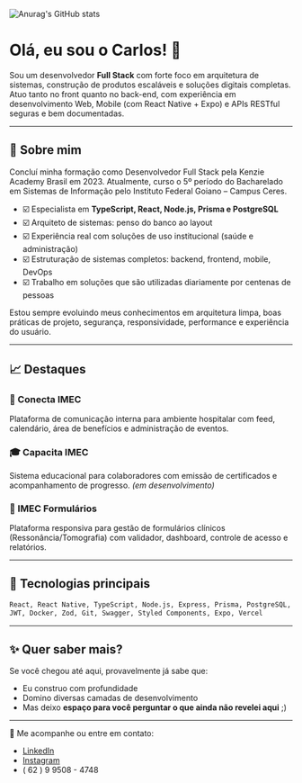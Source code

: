 ![Anurag's GitHub stats](https://www.codewars.com/users/kralluz/badges/large)
# Olá, eu sou o Carlos! 👋

Sou um desenvolvedor **Full Stack** com forte foco em arquitetura de sistemas, construção de produtos escaláveis e soluções digitais completas.
Atuo tanto no front quanto no back-end, com experiência em desenvolvimento Web, Mobile (com React Native + Expo) e APIs RESTful seguras e bem documentadas.

---

## 🧱️ Sobre mim
Concluí minha formação como Desenvolvedor Full Stack pela Kenzie Academy Brasil em 2023.
Atualmente, curso o 5º período do Bacharelado em Sistemas de Informação pelo Instituto Federal Goiano – Campus Ceres.
- ☑️ Especialista em **TypeScript, React, Node.js, Prisma e PostgreSQL**
- ☑️ Arquiteto de sistemas: penso do banco ao layout
- ☑️ Experiência real com soluções de uso institucional (saúde e administração)
- ☑️ Estruturação de sistemas completos: backend, frontend, mobile, DevOps
- ☑️ Trabalho em soluções que são utilizadas diariamente por centenas de pessoas

Estou sempre evoluindo meus conhecimentos em arquitetura limpa, boas práticas de projeto, segurança, responsividade, performance e experiência do usuário.

---

## 📈 Destaques

### 🏥 Conecta IMEC
Plataforma de comunicação interna para ambiente hospitalar com feed, calendário, área de benefícios e administração de eventos.

### 🎓 Capacita IMEC
Sistema educacional para colaboradores com emissão de certificados e acompanhamento de progresso. *(em desenvolvimento)*

### 📅 IMEC Formulários
Plataforma responsiva para gestão de formulários clínicos (Ressonância/Tomografia) com validador, dashboard, controle de acesso e relatórios.

---

## 🚀 Tecnologias principais

```txt
React, React Native, TypeScript, Node.js, Express, Prisma, PostgreSQL,
JWT, Docker, Zod, Git, Swagger, Styled Components, Expo, Vercel
```

---

## ✨ Quer saber mais?

Se você chegou até aqui, provavelmente já sabe que:
- Eu construo com profundidade
- Domino diversas camadas de desenvolvimento
- Mas deixo **espaço para você perguntar o que ainda não revelei aqui** ;)

---


📍 Me acompanhe ou entre em contato:

- [LinkedIn](https://www.linkedin.com/in/carlos-henrique-alves-2505a8249/)
- [Instagram](https://www.instagram.com/klz.carlos/)
- ( 62 ) 9 9508 - 4748
